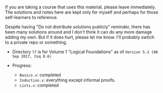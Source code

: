 If you are taking a course that uses this material, please leave immediately.
The solutions and notes here are kept only for myself
and perhaps for those self-learners to reference.

Despite having "Do not distribute solutions publicly" reminder,
there has been many solutions around and I don't think it can do any more damage adding my own.
But if it does hurt, please let me know. I'll probably swtich to a private repo or something.

- Directory `lf` is for Volume 1 "Logical Foundations" as of `Version 5.3 (06 Sep 2017, Coq 8.6)`

- Progress:

    - `Basics.v`: completed
    - `Induction.v`: everything except informal proofs.
    - `Lists.v`: completed
